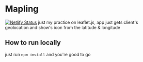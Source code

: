 # Mapling
[![Netlify Status](https://api.netlify.com/api/v1/badges/816cb93e-81ab-4574-9c0e-4a7d6a6de695/deploy-status)](https://app.netlify.com/sites/relaxed-jennings-84438c/deploys)
just my practice on leaflet.js, app just gets client's geolocation and show's icon from the latitude &amp; longitude

## How to run locally 
just run `npm install` and you're good to go
